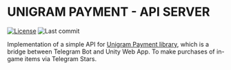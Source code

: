 # UNIGRAM PAYMENT - API SERVER

[![License](https://img.shields.io/github/license/MrVeit/Veittech-UnigramPayment-ServerAPI?color=318CE7&style=flat-square&logo=github&logoColor=E0FFFF)](LICENSE)
![Last commit](https://img.shields.io/github/last-commit/MrVeit/Veittech-UnigramPayment-ServerAPI/master?color=318CE7&style=flat-square&logo=alwaysdata&logoColor=E0FFFF)

Implementation of a simple API for [Unigram Payment library](https://github.com/MrVeit/Veittech-UnigramPayment), which is a bridge between Telegram Bot and Unity Web App. To make purchases of in-game items via Telegram Stars.
